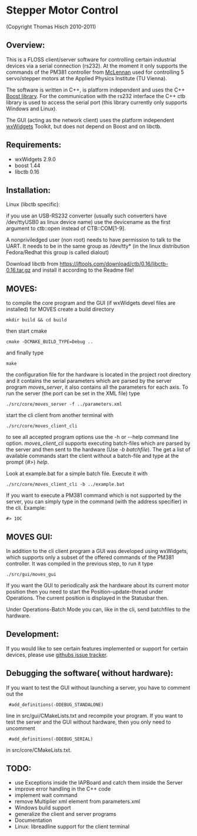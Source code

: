 Stepper Motor Control
=====================
(Copyright Thomas Hisch 2010-2011)

Overview:
---------

This is a FLOSS client/server software for controlling certain industrial
devices via a serial connection (rs232). At the moment it only
supports the commands of the PM381 controller from
[McLennan](http://www.mclennan.co.uk/) used for controlling 5
servo/stepper motors at the Applied Physics Institute (TU Vienna).

The software is written in C++, is platform independent and uses the
C++ [Boost library](http://www.boost.org). For the communication with
the rs232 interface the C++ ctb library is used to access the serial port
(this library currently only supports Windows and Linux).

The GUI (acting as the network client) uses the platform independent
[wxWidgets](http://www.wxwidgets.org) Toolkit, but does not depend on
Boost and on libctb.

Requirements:
-------------

* wxWidgets 2.9.0
* boost 1.44
* libctb 0.16

Installation:
-------------

Linux (libctb specific):

if you use an USB-RS232 converter (usually such converters have
/dev/ttyUSB0 as linux device name) use the devicename as the first
argument to ctb::open instead of CTB::COM[1-9].

A nonpriviledged user (non root) needs to have permission to talk to
the UART. It needs to be in the same group as /dev/tty* (in the linux
distribution Fedora/Redhat this group is called dialout)

Download libctb from
https://iftools.com/download/ctb/0.16/libctb-0.16.tar.gz and install
it according to the Readme file!

MOVES:
---------

to compile the core program and the GUI (if wxWidgets devel files are
installed) for MOVES create a build directory

    mkdir build && cd build

then start cmake

    cmake -DCMAKE_BUILD_TYPE=Debug ..

and finally type

    make

the configuration file for the hardware is located in the project root
directory and it contains the serial parameters which are parsed by
the server program *moves_server*, it also contains all the parameters
for each axis. To run the server (the port can be set in the XML file)
type

    ./src/core/moves_server -f ../parameters.xml

start the cli client from another terminal with

    ./src/core/moves_client_cli

to see all accepted program options use the -h or --help command line
option. *moves_client_cli* supports executing batch-files which are
parsed by the server and then sent to the hardware (Use *-b
batchfile*). The get a list of available commands start the client
without a batch-file and type at the prompt (*#>*) *help*.

Look at example.bat for a simple batch file.
Execute it with

    ./src/core/moves_client_cli -b ../example.bat

If you want to execute a PM381 command which is not supported by the
server, you can simply type in the command (with the address
specifier) in the cli. Example:

    #> 1OC

MOVES GUI:
---------------

In addition to the cli client program a GUI was developed using
wxWidgets, which supports only a subset of the offered commands of the
PM381 controller. It was compiled in the previous step, to run it type

    ./src/gui/moves_gui

If you want the GUI to periodically ask the hardware about its current
motor position then you need to start the Position-update-thread under
Operations. The current position is displayed in the Statusbar then.

Under Operations-Batch Mode you can, like in the cli, send batchfiles
to the hardware.

Development:
------------

If you would like to see certain features implemented or support for
certain devices, please use
[githubs issue tracker](https://github.com/thisch/StepperController).


Debugging the software( without hardware):
-----------------------------

If you want to test the GUI without launching a server, you have to
comment out the

     #add_definitions(-DDEBUG_STANDALONE)

line in src/gui/CMakeLists.txt and recompile your program. If you want
to test the server and the GUI without hardware, then you only need to
uncomment

     #add_definitions(-DDEBUG_SERIAL)

in src/core/CMakeLists.txt.

TODO:
-----
* use Exceptions inside the IAPBoard and catch them inside the Server
* improve error handling in the C++ code
* implement wait command
* remove Multiplier xml element from parameters.xml
* Windows build support
* generalize the client and server programs
* Documentation
* Linux: libreadline support for the client terminal
